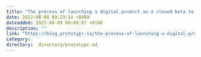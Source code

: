 ```yaml
---
title: "The process of launching a digital product as a closed beta to test your hypothesis and gain…"
date: 2022-08-08 09:23:14 +0000
dateadded: 2022-08-09 00:00:07 +0100
description: ""
link: "https://blog.prototypr.io/the-process-of-launching-a-digital-product-as-a-closed-beta-to-test-your-hypothesis-and-gain-eab3645fbbf9?source=rss----eb297ea1161a---4"
category:
directory: _directory/prototypr.md
---
```

